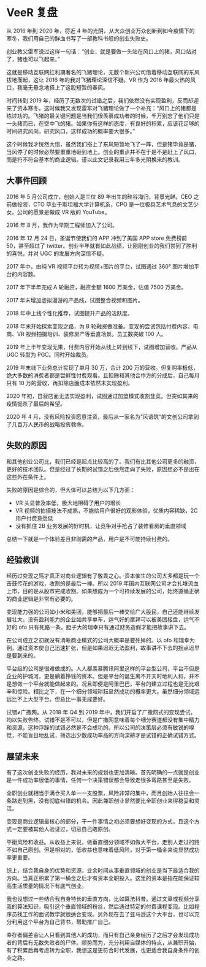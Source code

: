 # VeeR 复盘

从 2016 年到 2020 年，将近 4 年的光阴，从大众创业万众创新到如今疫情下的寒冬，我们用自己的鲜血书写了一部教科书般的创业失败史。

创业教父雷军说过这样一句话：“创业，就是要做一头站在风口上的猪，风口站对了，猪也可以飞起来。”

这就是移动互联网红利期著名的飞猪理论，无数个新兴公司借着移动互联网的东风拔地而起，这让 2016 年的我对飞猪理论深信不疑。VR 作为 2016 年最火热的风口，我毫无悬念地搭上了这股短暂的春风。

时间转到 2019 年，经历了无数次的试错之后，我们依然没有实现盈利，反而却迎来了资本寒冬。这时候我又发现雷军对飞猪理论做了一个补充：“风口上的猪都是练过功的。飞猪的最关键问题是当我们很羡慕成功者的时候，千万别忘了他们只是一头猪而已，在空中飞的猪。如果你有这样的态度，有良好的积累，应该花足够的时间研究风向，研究风口，这样成功的概率要大很多。”

这个时候我才恍然大悟，虽然我们搭上了东风短暂地飞了一阵，但是猪毕竟是猪，当风停了的时候必然要重重地砸到地上。创业的重点并不在于是不是赶上了风口，而是符不符合基本的商业逻辑。谨以此文记录我用三年多光阴换来的教训。

## 大事件回顾

2016 年 5 月公司成立，创始人是三位 89 年出生的硅谷海归，背景光鲜。CEO 之前做投资，CTO 毕业于斯坦福大学计算机系，CPO 是一位极具艺术气息的文艺少女。公司的愿景是做成 VR 版的 YouTube。

2016 年 8 月，我作为早期工程师加入了公司。

2016 年 12 月 24 日，圣诞节使我们的 APP 冲到了美国 APP store 免费榜前 50，甚至超过了 twitter。创业半年就有如此战绩，让刚刚创业的我们尝到了胜利的喜悦，并对 UGC 的发展方向深信不疑。

2017 年中，由纯 VR 视频平台转为视频+图片的平台，试图通过 360° 图片增加平台的内容数。

2017 年下半年完成 A 轮融资，融资金额 1600 万美金，估值 7500 万美金。

2017 年末增加虚拟漫游的产品线，试图整合视频和图片。

2018 年中上线个性化推荐，试图提升产品的活跃度。

2018 年末开始探索变现之路，为 B 轮融资做准备。变现的尝试包括付费内容、电商、VR 视频拍摄培训、装修房产等垂直场景。员工数突破 100 人。

2019 年上半年变现无果，付费内容开始从线上转到线下，试图增加营收。产品从 UGC 转型为 PGC。同时开始裁员。

2019 年末线下业务总计实现了单月 30 万，合计 200 万的营收。但复购率极低，绝大多数的消费者都是尝鲜性付费观看。且扣除和其他合作方的分成后，自己每月只有 10 万的营收，再扣除店面成本依然未实现盈利。

2020 年初，自营店面无法实现盈利，试图通过加盟模式收割韭菜。但突如其来的疫情扼杀了最后的希望。

2020 年 4 月，没有风险投资愿意注资，最后从一家名为”风语筑“的文创公司拿到了几百万人民币的战略投资救命。

## 失败的原因

和其他创业公司比，我们已经是起点比较高的了。我们有比其他公司更多的融资，更好的技术团队。但是经过了长期的试错之后依然走向了失败，原因想必不是出在这些外在条件上。

失败的原因是综合的，但大体可以总结为以下几方面：

* VR 头显普及率低，极大地阻碍了用户的增长
* VR 视频的拍摄技法不成熟，不能给用户很好的观影体验，优质内容稀缺，2C 用户付费意愿低
* 没有抓住 2B 业务发展的好时机，让竞争对手抢占了装修看房的垂直领域

总结一下就是一个体验差且非刚需的产品，用户是不可能持续付费的。

## 经验教训

经历过变现之殇才真正对商业逻辑有了敬畏之心。资本催生的公司大多都是玩一个击鼓传花的游戏，收割的是最后一棒。所以 2019 年国内互联网公司才会扎堆流血上市，目的是从股市完成收割。如果想成为一个可持续发展的公司，始终遵循正确的商业逻辑是非常有必要的。

变现能力强的公司如小米和美团，能够把最后一棒交给广大股民，自己还能继续发展壮大。没有盈利能力的企业如共享单车，运气好的摩拜可以被美团接盘，运气不好的 ofo 只有死路一条。胆子大的瑞幸只有通过财务造假才能把故事讲下去。

在公司成立之初就没有清晰商业模式的公司大概率是要死掉的。以 ofo 和瑞幸为例，通过资本使自己迅速扩张，但是如果迟迟无法盈利，故事讲不下去的拐点迟早是要到来的。

平台级的公司是很难做成的。人人都羡慕腾讯阿里这样的平台型公司，平台不但是企业的护城河，更是躺着挣钱的资本。但是平台的诞生离不开天时地利人和，并不是想做一个平台就能做起来的。况且即便是阿里巴巴，平台的建立过程也是无比艰辛和惊险。相比之下，在一个细分领域耕耘显然成功的概率更大。虽然细分领域远远比不上大型平台，但总比一事无成要好。

试错≠广撒网。从 2018 年 Q4 到 2019 年中，我们开启了广撒网式的变现尝试，均以失败告终。试错不是不可以，但是广撒网意味着每个细分赛道都没有集中精力和资源，这种浮躁的试错必然是不会成功的。所以公司的决策层必须有敏锐的嗅觉，不能盲目地乱试，筛选出少数成功率高的方向深耕才是试错的正确试错方式。

## 展望未来

有了这次创业失败的经历，我对未来的规划也更加清晰。首先明确的一点就是创业是一件成功率很低的事情，任何一个决策错误都会导致走很多弯路甚至是失败。

全职创业就相当于满仓买入单一一支股票，风险非常的集中，而且创始人往往会一条路走到黑，没有彻底纠错的机会。因此兼职创业显然要比全职创业来得稳妥和灵活。

变现是商业逻辑最核心的部分，干一件事情之初必须要想好变现的方式，且这个方式一定要被其他人验证过，切忌自己瞎原创。

平衡风险和收益。从收益上来说，做垂直细分领域不如做大平台，走别人走过的路不如自己原创。但是相对的，低收益也意味着低风险，对于第一桶金来说显然成功率更重要。

综上，结合我自身的优势和资源，业余时间从事垂直领域的创业是当下最适合我的方向。当真正积累了第一桶金之后才有资本全职投入。这里的资本是指在能保证较高生活质量的情况下有底气创业。

我也设想过一些结合我自身特长的垂直方向，比如算法科普。通过文章或视频分享我的算法知识，吸引这个垂直领域的粉丝，然后通过特定的付费课程变现。比如程序员找工作的面试教学就很适合变现。另外现在去了亚马逊这个大平台，也可以充分利用这个平台为自己背书，帮助推广自己。

幸存者偏差会让人只看到其他人的成功，而只有自己亲身经历了之后才会发现成功者的背后有无数失败者的尸体。顺势而为，充分利用自媒体的特点，从兼职开始，有了积累后再考虑转为全职，我想这是更符合时代发展，也更适合我自身条件的创业之路。

